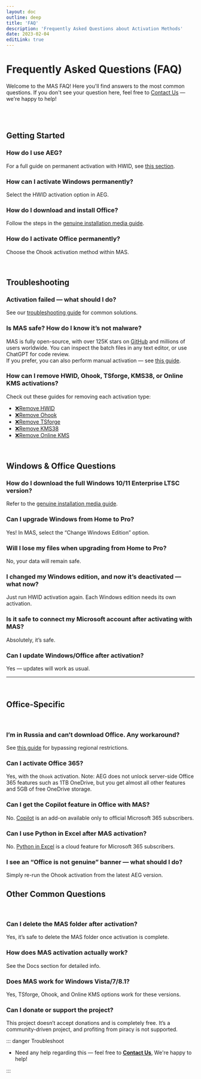 ```yaml
---
layout: doc
outline: deep
title: 'FAQ'
description: 'Frequently Asked Questions about Activation Methods' 
date: 2023-02-04
editLink: true
---
```


# Frequently Asked Questions (FAQ)

Welcome to the MAS FAQ! Here you'll find answers to the most common questions. If you don't see your question here, feel free to [Contact Us](#contact-us) — we're happy to help!

<br/><br/>

## Getting Started


### How do I use AEG?

For a full guide on permanent activation with HWID, see [this section](./intro#step2).

### How can I activate Windows permanently?

Select the HWID activation option in AEG.

### How do I download and install Office?

Follow the steps in the [genuine installation media guide](./genuine-installation-media).

### How do I activate Office permanently?

Choose the Ohook activation method within MAS.

<br/>

## Troubleshooting

### Activation failed — what should I do?

See our [troubleshooting guide](./troubleshoot) for common solutions.

### Is MAS safe? How do I know it’s not malware?

MAS is fully open-source, with over 125K stars on [GitHub][1] and millions of users worldwide. You can inspect the batch files in any text editor, or use ChatGPT for code review.  
If you prefer, you can also perform manual activation — see [this guide](./manual_hwid_activation).

### How can I remove HWID, Ohook, TSforge, KMS38, or Online KMS activations?

Check out these guides for removing each activation type:

- [❌Remove HWID](./hwid#how-to-remove-hwid)
- [❌Remove Ohook](./ohook#how-to-remove-ohook)
- [❌Remove TSforge](./tsforge#how-to-remove-tsforge)
- [❌Remove KMS38](./kms38#how-to-remove-kms38)
- [❌Remove Online KMS](./online_kms#how-to-remove-online-kms)

<br/>

## Windows & Office Questions

### How do I download the full Windows 10/11 Enterprise LTSC version?

Refer to the [genuine installation media guide](./genuine-installation-media).

### Can I upgrade Windows from Home to Pro?

Yes! In MAS, select the “Change Windows Edition” option.

### Will I lose my files when upgrading from Home to Pro?

No, your data will remain safe.

### I changed my Windows edition, and now it’s deactivated — what now?

Just run HWID activation again. Each Windows edition needs its own activation.

### Is it safe to connect my Microsoft account after activating with MAS?

Absolutely, it’s safe.

### Can I update Windows/Office after activation?

Yes — updates will work as usual.

<hr/><br/>

## Office-Specific

<br/> 

### I’m in Russia and can’t download Office. Any workaround?

See [this guide][2] for bypassing regional restrictions.

### Can I activate Office 365?

Yes, with the `Ohook` activation. Note: AEG does not unlock server-side Office 365 features such as 1TB OneDrive, but you get almost all other features and 5GB of free OneDrive storage.

### Can I get the Copilot feature in Office with MAS?

No. [Copilot][3] is an add-on available only to official Microsoft 365 subscribers.

### Can I use Python in Excel after MAS activation?

No. [Python in Excel][4] is a cloud feature for Microsoft 365 subscribers.

### I see an “Office is not genuine” banner — what should I do?

Simply re-run the Ohook activation from the latest AEG version.

## Other Common Questions

<br/> 

### Can I delete the MAS folder after activation?

Yes, it’s safe to delete the MAS folder once activation is complete.

### How does MAS activation actually work?

See the Docs section for detailed info.

### Does MAS work for Windows Vista/7/8.1?

Yes, TSforge, Ohook, and Online KMS options work for these versions.

### Can I donate or support the project?

This project doesn’t accept donations and is completely free. It’s a community-driven project, and profiting from piracy is not supported.


::: danger Troubleshoot

- Need any help regarding this — feel free to [**Contact Us**](./troubleshoot), We're happy to help!

:::

[1]: https://github.com/massgravel/Microsoft-Activation-Scripts
[2]: https://gravesoft.dev/bypass-russian-geoblock
[3]: https://www.microsoft.com/en-us/microsoft-365/microsoft-copilot
[4]: https://support.microsoft.com/en-us/office/introduction-to-python-in-excel-55643c2e-ff56-4168-b1ce-9428c8308545
[5]: https://github.com/NiREvil/windows-activation/discussions
[6]: mailto:diana.clk01@gmail.com
[rainbow]: https://github.com/NiREvil/vless/assets/126243832/1aca7f5d-6495-44b7-aced-072bae52f256
